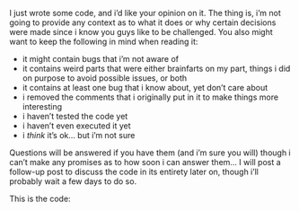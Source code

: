 I just wrote some code, and i’d like your opinion on it. The thing is, i’m not going to provide any context as to what it does or why certain decisions were made since i know you guys like to be challenged. You also might want to keep the following in mind when reading it:

- it might contain bugs that i’m not aware of 
- it contains weird parts that were either brainfarts on my part, things i did on purpose to avoid possible issues, or both 
- it contains at least one bug that i know about, yet don’t care about 
- i removed the comments that i originally put in it to make things more interesting 
- i haven’t tested the code yet 
- i haven’t even executed it yet 
- i <em>think</em> it’s ok… but i’m not sure 

Questions will be answered if you have them (and i’m sure you will) though i can’t make any promises as to how soon i can answer them… I will post a follow-up post to discuss the code in its entirety later on, though i’ll probably wait a few days to do so.

This is the code:

<script src="https://gist.github.com/3693116.js?file=s1.cs"></script>